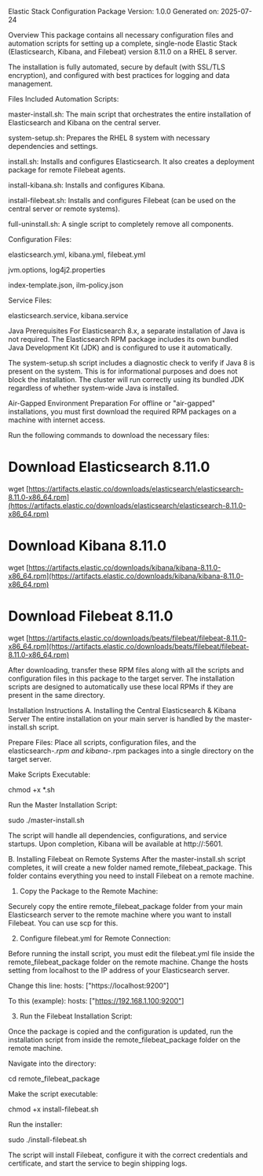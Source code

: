 Elastic Stack Configuration Package
Version: 1.0.0
Generated on: 2025-07-24

Overview
This package contains all necessary configuration files and automation scripts for setting up a complete, single-node Elastic Stack (Elasticsearch, Kibana, and Filebeat) version 8.11.0 on a RHEL 8 server.

The installation is fully automated, secure by default (with SSL/TLS encryption), and configured with best practices for logging and data management.

Files Included
Automation Scripts:

master-install.sh: The main script that orchestrates the entire installation of Elasticsearch and Kibana on the central server.

system-setup.sh: Prepares the RHEL 8 system with necessary dependencies and settings.

install.sh: Installs and configures Elasticsearch. It also creates a deployment package for remote Filebeat agents.

install-kibana.sh: Installs and configures Kibana.

install-filebeat.sh: Installs and configures Filebeat (can be used on the central server or remote systems).

full-uninstall.sh: A single script to completely remove all components.

Configuration Files:

elasticsearch.yml, kibana.yml, filebeat.yml

jvm.options, log4j2.properties

index-template.json, ilm-policy.json

Service Files:

elasticsearch.service, kibana.service

Java Prerequisites
For Elasticsearch 8.x, a separate installation of Java is not required. The Elasticsearch RPM package includes its own bundled Java Development Kit (JDK) and is configured to use it automatically.

The system-setup.sh script includes a diagnostic check to verify if Java 8 is present on the system. This is for informational purposes and does not block the installation. The cluster will run correctly using its bundled JDK regardless of whether system-wide Java is installed.

Air-Gapped Environment Preparation
For offline or "air-gapped" installations, you must first download the required RPM packages on a machine with internet access.

Run the following commands to download the necessary files:

# Download Elasticsearch 8.11.0
wget [https://artifacts.elastic.co/downloads/elasticsearch/elasticsearch-8.11.0-x86_64.rpm](https://artifacts.elastic.co/downloads/elasticsearch/elasticsearch-8.11.0-x86_64.rpm)

# Download Kibana 8.11.0
wget [https://artifacts.elastic.co/downloads/kibana/kibana-8.11.0-x86_64.rpm](https://artifacts.elastic.co/downloads/kibana/kibana-8.11.0-x86_64.rpm)

# Download Filebeat 8.11.0
wget [https://artifacts.elastic.co/downloads/beats/filebeat/filebeat-8.11.0-x86_64.rpm](https://artifacts.elastic.co/downloads/beats/filebeat/filebeat-8.11.0-x86_64.rpm)

After downloading, transfer these RPM files along with all the scripts and configuration files in this package to the target server. The installation scripts are designed to automatically use these local RPMs if they are present in the same directory.

Installation Instructions
A. Installing the Central Elasticsearch & Kibana Server
The entire installation on your main server is handled by the master-install.sh script.

Prepare Files:
Place all scripts, configuration files, and the elasticsearch-*.rpm and kibana-*.rpm packages into a single directory on the target server.

Make Scripts Executable:

chmod +x *.sh

Run the Master Installation Script:

sudo ./master-install.sh

The script will handle all dependencies, configurations, and service startups. Upon completion, Kibana will be available at http://<your-server-ip>:5601.

B. Installing Filebeat on Remote Systems
After the master-install.sh script completes, it will create a new folder named remote_filebeat_package. This folder contains everything you need to install Filebeat on a remote machine.

1. Copy the Package to the Remote Machine:

Securely copy the entire remote_filebeat_package folder from your main Elasticsearch server to the remote machine where you want to install Filebeat. You can use scp for this.

2. Configure filebeat.yml for Remote Connection:

Before running the install script, you must edit the filebeat.yml file inside the remote_filebeat_package folder on the remote machine. Change the hosts setting from localhost to the IP address of your Elasticsearch server.

Change this line:
hosts: ["https://localhost:9200"]

To this (example):
hosts: ["https://192.168.1.100:9200"]

3. Run the Filebeat Installation Script:

Once the package is copied and the configuration is updated, run the installation script from inside the remote_filebeat_package folder on the remote machine.

Navigate into the directory:

cd remote_filebeat_package

Make the script executable:

chmod +x install-filebeat.sh

Run the installer:

sudo ./install-filebeat.sh

The script will install Filebeat, configure it with the correct credentials and certificate, and start the service to begin shipping logs.